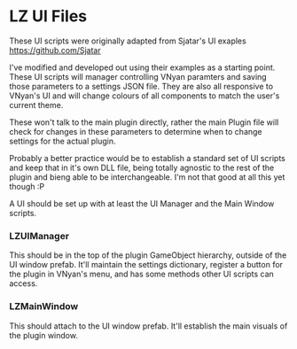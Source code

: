 # LZ UI Files
These UI scripts were originally adapted from Sjatar's UI exaples https://github.com/Sjatar

I've modified and developed out using their examples as a starting point. These UI scripts will manager controlling VNyan paramters and saving those parameters to a settings JSON file. They are also all responsive to VNyan's UI and will change colours of all components to match the user's current theme.

These won't talk to the main plugin directly, rather the main Plugin file will check for changes in these parameters to determine when to change settings for the actual plugin.

Probably a better practice would be to establish a standard set of UI scripts and keep that in it's own DLL file, being totally agnostic to the rest of the plugin and bieng able to be interchangeable. I'm not that good at all this yet though :P

A UI should be set up with at least the UI Manager and the Main Window scripts.

### LZUIManager 
This should be in the top of the plugin GameObject hierarchy, outside of the UI window prefab. It'll maintain the settings dictionary, register a button for the plugin in VNyan's menu, and has some methods other UI scripts can access.
### LZMainWindow 
This should attach to the UI window prefab. It'll establish the main visuals of the plugin window.

